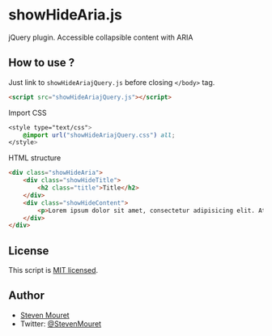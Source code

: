 # showHideAria.js

jQuery plugin. Accessible collapsible content with ARIA

## How to use ?

Just link to `showHideAriajQuery.js` before closing `</body>` tag.

```html
<script src="showHideAriajQuery.js"></script>
```

Import CSS

```css
<style type="text/css">
	@import url("showHideAriajQuery.css") all;
</style>
```

HTML structure

```html
<div class="showHideAria">
	<div class="showHideTitle">
		<h2 class="title">Title</h2>
	</div>
	<div class="showHideContent">
		<p>Lorem ipsum dolor sit amet, consectetur adipisicing elit. Atque consectetur deserunt dolor enim excepturi expedita in incidunt ipsum, iste iusto modi mollitia ratione veniam voluptatum.</p>
	</div>
</div>
```


## License

This script is [MIT licensed](http://outline.mit-license.org/).

## Author

* [Steven Mouret](http://www.steven-mouret.fr)
* Twitter: [@StevenMouret](https://twitter.com/StevenMouret)